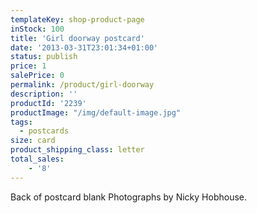 ```yaml
---
templateKey: shop-product-page
inStock: 100
title: 'Girl doorway postcard'
date: '2013-03-31T23:01:34+01:00'
status: publish
price: 1
salePrice: 0
permalink: /product/girl-doorway
description: ''
productId: '2239'
productImage: "/img/default-image.jpg"
tags:
  - postcards
size: card
product_shipping_class: letter
total_sales:
    - '8'
---
```

Back of postcard blank Photographs by Nicky Hobhouse.